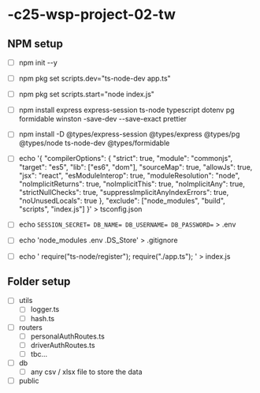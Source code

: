 # -c25-wsp-project-02-tw

## NPM setup

- [ ] npm init --y

- [ ] npm pkg set scripts.dev="ts-node-dev app.ts"

- [ ] npm pkg set scripts.start="node index.js"

- [ ] npm install express express-session ts-node typescript dotenv pg formidable winston -save-dev --save-exact prettier

- [ ] npm install -D @types/express-session @types/express @types/pg @types/node ts-node-dev @types/formidable

- [ ] echo '{
    "compilerOptions": {
    "strict": true,
    "module": "commonjs",
    "target": "es5",
    "lib": ["es6", "dom"],
    "sourceMap": true,
    "allowJs": true,
    "jsx": "react",
    "esModuleInterop": true,
    "moduleResolution": "node",
    "noImplicitReturns": true,
    "noImplicitThis": true,
    "noImplicitAny": true,
    "strictNullChecks": true,
    "suppressImplicitAnyIndexErrors": true,
    "noUnusedLocals": true
  },
  "exclude": ["node_modules", "build", "scripts", "index.js"]
}' > tsconfig.json

- [ ] echo `
    SESSION_SECRET=
    DB_NAME=
    DB_USERNAME=
    DB_PASSWORD=
    ` > .env

- [ ] echo 'node_modules .env .DS_Store' > .gitignore

- [ ] echo '
    require("ts-node/register");
    require("./app.ts");
    ' > index.js

## Folder setup

- [ ] utils
    - [ ] logger.ts
    - [ ] hash.ts

- [ ] routers
    - [ ] personalAuthRoutes.ts
    - [ ] driverAuthRoutes.ts
    - [ ] tbc...

- [ ] db
    -[ ] any csv / xlsx file to store the data

- [ ] public 
